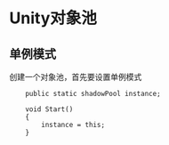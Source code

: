 # Unity对象池

## 单例模式

创建一个对象池，首先要设置单例模式

~~~
	public static shadowPool instance;

	void Start()
	{
		instance = this;
	}
~~~



